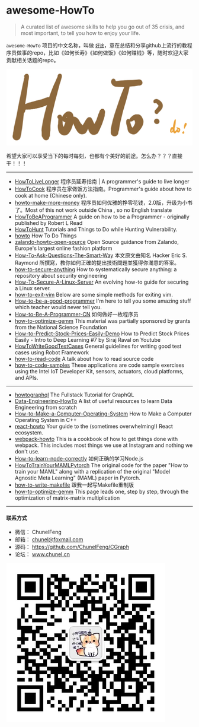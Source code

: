 # awesome-HowTo

> A curated list of awesome skills to help you go out of 35 crisis, and most important, to tell you how to enjoy your life.

`awesome-HowTo` 项目的中文名称，叫做 [`好途`](https://github.com/ChunelFeng/awesome-HowTo)，意在总结和分享github上流行的教程序员做事的repo，比如《如何长寿》《如何做饭》《如何赚钱》等，随时欢迎大家贡献相关话题的repo。

![HowToLogo](https://github.com/ChunelFeng/awesome-HowTo/blob/main/image/HowTo.jpeg)

希望大家可以享受当下的每时每刻，也都有个美好的前途。怎么办？？？直接干！！！

----
* [HowToLiveLonger](https://github.com/geekan/HowToLiveLonger) 程序员延寿指南 | A programmer's guide to live longer
* [HowToCook](https://github.com/Anduin2017/HowToCook) 程序员在家做饭方法指南。Programmer's guide about how to cook at home (Chinese only).
* [howto-make-more-money](https://github.com/easychen/howto-make-more-money) 程序员如何优雅的挣零花钱，2.0版，升级为小书了。Most of this not work outside China , so no English translate
* [HowToBeAProgrammer](https://github.com/braydie/HowToBeAProgrammer) A guide on how to be a Programmer - originally published by Robert L Read
* [HowToHunt](https://github.com/KathanP19/HowToHunt) Tutorials and Things to Do while Hunting Vulnerability.
* [howto](https://github.com/codeforamerica/howto) How To Do Things
* [zalando-howto-open-source](https://github.com/zalando/zalando-howto-open-source) Open Source guidance from Zalando, Europe's largest online fashion platform
* [How-To-Ask-Questions-The-Smart-Way](https://github.com/ryanhanwu/How-To-Ask-Questions-The-Smart-Way) 本文原文由知名 Hacker Eric S. Raymond 所撰寫，教你如何正確的提出技術問題並獲得你滿意的答案。
* [how-to-secure-anything](https://github.com/veeral-patel/how-to-secure-anything) How to systematically secure anything: a repository about security engineering
* [How-To-Secure-A-Linux-Server](https://github.com/imthenachoman/How-To-Secure-A-Linux-Server) An evolving how-to guide for securing a Linux server.
* [how-to-exit-vim](https://github.com/hakluke/how-to-exit-vim) Below are some simple methods for exiting vim.
* [How-to-be-a-good-programmer](https://github.com/niudai/How-to-be-a-good-programmer) I'm here to tell you some amazing stuff which teacher would never tell you.
* [How-to-Be-A-Programmer-CN](https://github.com/ahangchen/How-to-Be-A-Programmer-CN) 如何做好一枚程序员
* [how-to-optimize-gemm](https://github.com/flame/how-to-optimize-gemm) This material was partially sponsored by grants from the National Science Foundation
* [How-to-Predict-Stock-Prices-Easily-Demo](https://github.com/llSourcell/How-to-Predict-Stock-Prices-Easily-Demo) How to Predict Stock Prices Easily - Intro to Deep Learning #7 by Siraj Raval on Youtube
* [HowToWriteGoodTestCases](https://github.com/robotframework/HowToWriteGoodTestCases) General guidelines for writing good test cases using Robot Framework
* [how-to-read-code](https://github.com/aredridel/how-to-read-code) A talk about how to read source code
* [how-to-code-samples](https://github.com/intel-iot-devkit/how-to-code-samples) These applications are code sample exercises using the Intel IoT Developer Kit, sensors, actuators, cloud platforms, and APIs.

----
* [howtographql](https://github.com/howtographql/howtographql) The Fullstack Tutorial for GraphQL
* [Data-Engineering-HowTo](https://github.com/adilkhash/Data-Engineering-HowTo) A list of useful resources to learn Data Engineering from scratch
* [How-to-Make-a-Computer-Operating-System](https://github.com/SamyPesse/How-to-Make-a-Computer-Operating-System) How to Make a Computer Operating System in C++
* [react-howto](https://github.com/petehunt/react-howto) Your guide to the (sometimes overwhelming!) React ecosystem.
* [webpack-howto](https://github.com/petehunt/webpack-howto) This is a cookbook of how to get things done with webpack. This includes most things we use at Instagram and nothing we don't use.
* [How-to-learn-node-correctly](https://github.com/i5ting/How-to-learn-node-correctly) 如何正确的学习Node.js
* [HowToTrainYourMAMLPytorch](https://github.com/AntreasAntoniou/HowToTrainYourMAMLPytorch) The original code for the paper "How to train your MAML" along with a replication of the original "Model Agnostic Meta Learning" (MAML) paper in Pytorch.
* [how-to-write-makefile](https://github.com/seisman/how-to-write-makefile) 跟我一起写Makefile重制版
* [how-to-optimize-gemm](https://github.com/flame/how-to-optimize-gemm) This page leads one, step by step, through the optimization of matrix-matrix multiplication

----
#### 联系方式

* 微信： ChunelFeng
* 邮箱： chunel@foxmail.com
* 源码： https://github.com/ChunelFeng/CGraph
* 论坛： www.chunel.cn

![HowToLogo](https://github.com/ChunelFeng/awesome-HowTo/blob/main/image/HowTo%20Author.jpeg)
